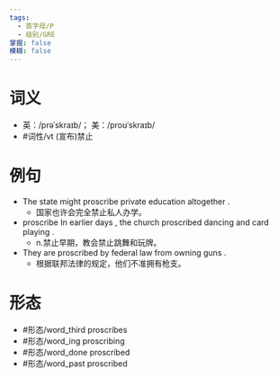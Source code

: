 ```yaml
---
tags:
  - 首字母/P
  - 级别/GRE
掌握: false
模糊: false
---
```

# 词义
- 英：/prəˈskraɪb/； 美：/proʊˈskraɪb/
- #词性/vt  (宣布)禁止
# 例句
- The state might proscribe private education altogether .
	- 国家也许会完全禁止私人办学。
- proscribe In earlier days , the church proscribed dancing and card playing .
	- n.禁止早期，教会禁止跳舞和玩牌。
- They are proscribed by federal law from owning guns .
	- 根据联邦法律的规定，他们不准拥有枪支。
# 形态
- #形态/word_third proscribes
- #形态/word_ing proscribing
- #形态/word_done proscribed
- #形态/word_past proscribed
